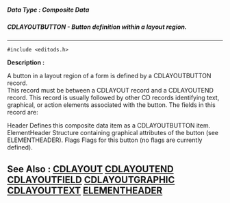 ##### Data Type : Composite Data
##### CDLAYOUTBUTTON - Button definition within a layout region.
---
```
#include <editods.h>
```
**Description :**

A button in a layout region of a form is defined by a CDLAYOUTBUTTON record.  
This record must be between a CDLAYOUT record and a CDLAYOUTEND record.  This 
record is usually followed by other CD records identifying text,  graphical, or 
action elements associated with the button.  The fields in this record are:

Header Defines this composite data item as a CDLAYOUTBUTTON item.
ElementHeader Structure containing graphical attributes of the button (see 
ELEMENTHEADER).
Flags Flags for this button (no flags are currently defined).


**See Also :**
[CDLAYOUT](/domino-c-api-docs/reference/Data/CDLAYOUT)
[CDLAYOUTEND](/domino-c-api-docs/reference/Data/CDLAYOUTEND)
[CDLAYOUTFIELD](/domino-c-api-docs/reference/Data/CDLAYOUTFIELD)
[CDLAYOUTGRAPHIC](/domino-c-api-docs/reference/Data/CDLAYOUTGRAPHIC)
[CDLAYOUTTEXT](/domino-c-api-docs/reference/Data/CDLAYOUTTEXT)
[ELEMENTHEADER](/domino-c-api-docs/reference/Data/ELEMENTHEADER)
---
